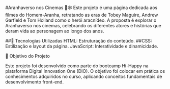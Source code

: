 #Aranhaverso nos Cinemas 🎥🕸️
Este projeto é uma página dedicada aos filmes do Homem-Aranha, retratando as eras de Tobey Maguire, Andrew Garfield e Tom Holland como o herói aracnídeo. 
A proposta é explorar o Aranhaverso nos cinemas, celebrando os diferentes atores e histórias que deram vida ao personagem ao longo dos anos.

##🚀 Tecnologias Utilizadas
HTML: Estruturação do conteúdo.
##CSS: Estilização e layout da página.
JavaScript: Interatividade e dinamicidade.

🎯 Objetivo do Projeto

Este projeto foi desenvolvido como parte do bootcamp Hi-Happy na plataforma Digital Innovation One (DIO). 
O objetivo foi colocar em prática os conhecimentos adquiridos no curso, aplicando conceitos fundamentais de desenvolvimento front-end.
